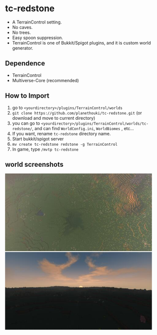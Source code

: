 # tc-redstone
* A TerrainControl setting.
* No caves.
* No trees.
* Easy spoon suppression.
* TerrainControl is one of Bukkit/Spigot plugins, and it is custom world generator.

## Dependence
* TerrainControl
* Multiverse-Core (recommended)

## How to Import
1. go to ```<yourdirectory>/plugins/TerrainControl/worlds```
2. ```git clone https://github.com/planethouki/tc-redstone.git```
 (or download and move to current directory)
3. you can go to ```<yourdirectory>/plugins/TerrainControl/worlds/tc-redstone/```, and can find ```WorldConfig.ini```, ```WorldBiomes``` , etc...
4. If you want, rename ```tc-redstone``` directory name.
5. Start bukkit/spigot server
6. ```mv create tc-redstone redstone -g TerrainControl```
7. In game, type ```/mvtp tc-redstone```

## world screenshots
![screenshot1](https://github.com/planethouki/images/blob/master/tc-redstone/tc-redstone_001.jpg)
![screenshot2](https://github.com/planethouki/images/blob/master/tc-redstone/tc-redstone_002.jpg)
